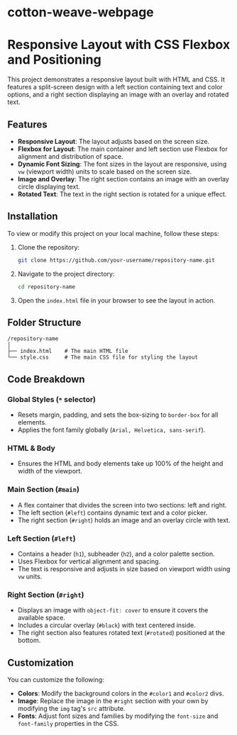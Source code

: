 # cotton-weave-webpage


# Responsive Layout with CSS Flexbox and Positioning

This project demonstrates a responsive layout built with HTML and CSS. It features a split-screen design with a left section containing text and color options, and a right section displaying an image with an overlay and rotated text.

## Features
- **Responsive Layout**: The layout adjusts based on the screen size.
- **Flexbox for Layout**: The main container and left section use Flexbox for alignment and distribution of space.
- **Dynamic Font Sizing**: The font sizes in the layout are responsive, using `vw` (viewport width) units to scale based on the screen size.
- **Image and Overlay**: The right section contains an image with an overlay circle displaying text.
- **Rotated Text**: The text in the right section is rotated for a unique effect.

## Installation

To view or modify this project on your local machine, follow these steps:

1. Clone the repository:

   ```bash
   git clone https://github.com/your-username/repository-name.git
   ```

2. Navigate to the project directory:

   ```bash
   cd repository-name
   ```

3. Open the `index.html` file in your browser to see the layout in action.

## Folder Structure

```
/repository-name
│
├── index.html    # The main HTML file
└── style.css     # The main CSS file for styling the layout
```

## Code Breakdown

### Global Styles (`*` selector)
- Resets margin, padding, and sets the box-sizing to `border-box` for all elements.
- Applies the font family globally (`Arial, Helvetica, sans-serif`).

### HTML & Body
- Ensures the HTML and body elements take up 100% of the height and width of the viewport.

### Main Section (`#main`)
- A flex container that divides the screen into two sections: left and right.
- The left section (`#left`) contains dynamic text and a color picker.
- The right section (`#right`) holds an image and an overlay circle with text.

### Left Section (`#left`)
- Contains a header (`h1`), subheader (`h2`), and a color palette section.
- Uses Flexbox for vertical alignment and spacing.
- The text is responsive and adjusts in size based on viewport width using `vw` units.

### Right Section (`#right`)
- Displays an image with `object-fit: cover` to ensure it covers the available space.
- Includes a circular overlay (`#black`) with text centered inside.
- The right section also features rotated text (`#rotated`) positioned at the bottom.

## Customization
You can customize the following:

- **Colors**: Modify the background colors in the `#color1` and `#color2` divs.
- **Image**: Replace the image in the `#right` section with your own by modifying the `img` tag's `src` attribute.
- **Fonts**: Adjust font sizes and families by modifying the `font-size` and `font-family` properties in the CSS.

